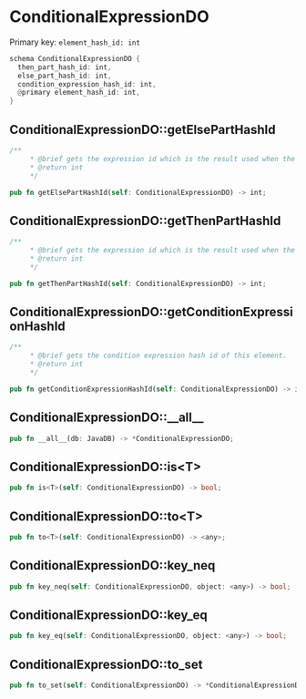 # ConditionalExpressionDO

Primary key: `element_hash_id: int`

```rust
schema ConditionalExpressionDO {
  then_part_hash_id: int,
  else_part_hash_id: int,
  condition_expression_hash_id: int,
  @primary element_hash_id: int,
}
```
## ConditionalExpressionDO::getElsePartHashId

```rust
/**
     * @brief gets the expression id which is the result used when the condition is false.
     * @return int
     */
```
```rust
pub fn getElsePartHashId(self: ConditionalExpressionDO) -> int;
```
## ConditionalExpressionDO::getThenPartHashId

```rust
/**
     * @brief gets the expression id which is the result used when the condition is true.
     * @return int
     */
```
```rust
pub fn getThenPartHashId(self: ConditionalExpressionDO) -> int;
```
## ConditionalExpressionDO::getConditionExpressionHashId

```rust
/**
     * @brief gets the condition expression hash id of this element.
     * @return int
     */
```
```rust
pub fn getConditionExpressionHashId(self: ConditionalExpressionDO) -> int;
```
## ConditionalExpressionDO::\_\_all\_\_

```rust
pub fn __all__(db: JavaDB) -> *ConditionalExpressionDO;
```
## ConditionalExpressionDO::is\<T\>

```rust
pub fn is<T>(self: ConditionalExpressionDO) -> bool;
```
## ConditionalExpressionDO::to\<T\>

```rust
pub fn to<T>(self: ConditionalExpressionDO) -> <any>;
```
## ConditionalExpressionDO::key\_neq

```rust
pub fn key_neq(self: ConditionalExpressionDO, object: <any>) -> bool;
```
## ConditionalExpressionDO::key\_eq

```rust
pub fn key_eq(self: ConditionalExpressionDO, object: <any>) -> bool;
```
## ConditionalExpressionDO::to\_set

```rust
pub fn to_set(self: ConditionalExpressionDO) -> *ConditionalExpressionDO;
```
